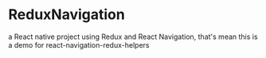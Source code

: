 # ReduxNavigation

a React native project using Redux and React Navigation,
that's mean this is a demo for react-navigation-redux-helpers
